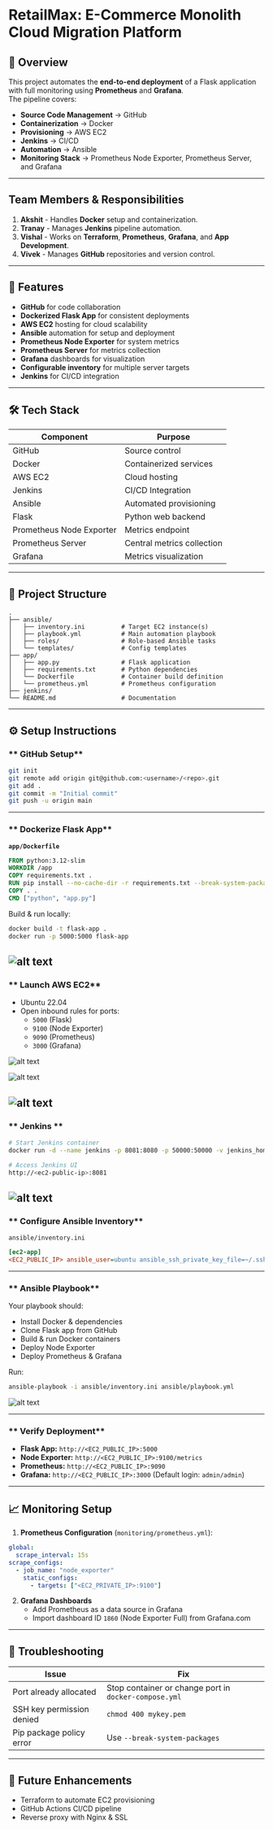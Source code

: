 ﻿# RetailMax: E-Commerce Monolith Cloud Migration Platform

## **📌 Overview**
This project automates the **end-to-end deployment** of a Flask application with full monitoring using **Prometheus** and **Grafana**.  
The pipeline covers:
- **Source Code Management** → GitHub  
- **Containerization** → Docker  
- **Provisioning** → AWS EC2 
- **Jenkins** → CI/CD  
- **Automation** → Ansible  
- **Monitoring Stack** → Prometheus Node Exporter, Prometheus Server, and Grafana

---

## Team Members & Responsibilities
1. **Akshit** - Handles **Docker** setup and containerization.
2. **Tranay** - Manages **Jenkins** pipeline automation.
3. **Vishal** - Works on **Terraform**, **Prometheus**, **Grafana**, and **App Development**.
4. **Vivek** - Manages **GitHub** repositories and version control.

---

## **🚀 Features**
- **GitHub** for code collaboration  
- **Dockerized Flask App** for consistent deployments  
- **AWS EC2** hosting for cloud scalability  
- **Ansible** automation for setup and deployment  
- **Prometheus Node Exporter** for system metrics  
- **Prometheus Server** for metrics collection  
- **Grafana** dashboards for visualization  
- **Configurable inventory** for multiple server targets 
- **Jenkins** for CI/CD integration 

---

## **🛠️ Tech Stack**
| Component | Purpose |
|-----------|---------|
| GitHub | Source control |
| Docker | Containerized services |
| AWS EC2 | Cloud hosting |
| Jenkins | CI/CD Integration |
| Ansible | Automated provisioning |
| Flask | Python web backend |
| Prometheus Node Exporter | Metrics endpoint |
| Prometheus Server | Central metrics collection |
| Grafana | Metrics visualization |

---

## **📂 Project Structure**
```
.
├── ansible/
│   ├── inventory.ini          # Target EC2 instance(s)
│   ├── playbook.yml           # Main automation playbook
│   ├── roles/                 # Role-based Ansible tasks
│   └── templates/             # Config templates
├── app/
│   ├── app.py                 # Flask application
│   ├── requirements.txt       # Python dependencies
│   └── Dockerfile             # Container build definition
│   └── prometheus.yml         # Prometheus configuration
├── jenkins/
└── README.md                  # Documentation
```

---

## **⚙️ Setup Instructions**

### ** GitHub Setup**
```bash
git init
git remote add origin git@github.com:<username>/<repo>.git
git add .
git commit -m "Initial commit"
git push -u origin main
```

---

### ** Dockerize Flask App**
**`app/Dockerfile`**
```dockerfile
FROM python:3.12-slim
WORKDIR /app
COPY requirements.txt .
RUN pip install --no-cache-dir -r requirements.txt --break-system-packages
COPY . .
CMD ["python", "app.py"]
```

Build & run locally:
```bash
docker build -t flask-app .
docker run -p 5000:5000 flask-app
```
![alt text](<screenshots/Screenshot 2025-08-09 110553.png>)
---

### ** Launch AWS EC2**
- Ubuntu 22.04
- Open inbound rules for ports:
  - `5000` (Flask)
  - `9100` (Node Exporter)
  - `9090` (Prometheus)
  - `3000` (Grafana)

![alt text](<screenshots/Screenshot 2025-08-09 132654.png>)

![alt text](<screenshots/Screenshot 2025-08-09 132643.png>)

![alt text](<screenshots/Screenshot 2025-08-09 220139.png>)
---

### ** Jenkins **
```bash
# Start Jenkins container
docker run -d --name jenkins -p 8081:8080 -p 50000:50000 -v jenkins_home:/var/jenkins_home jenkins/jenkins:lts

# Access Jenkins UI
http://<ec2-public-ip>:8081
```
![alt text](screenshots/jenkins.jpg)
---

### ** Configure Ansible Inventory**
`ansible/inventory.ini`
```ini
[ec2-app]
<EC2_PUBLIC_IP> ansible_user=ubuntu ansible_ssh_private_key_file=~/.ssh/mykey.pem
```

---

### ** Ansible Playbook**
Your playbook should:
- Install Docker & dependencies
- Clone Flask app from GitHub
- Build & run Docker containers
- Deploy Node Exporter
- Deploy Prometheus & Grafana

Run:
```bash
ansible-playbook -i ansible/inventory.ini ansible/playbook.yml
```
![alt text](<screenshots/Screenshot 2025-08-10 190123.png>)

---

### ** Verify Deployment**
- **Flask App:** `http://<EC2_PUBLIC_IP>:5000`
- **Node Exporter:** `http://<EC2_PUBLIC_IP>:9100/metrics`
- **Prometheus:** `http://<EC2_PUBLIC_IP>:9090`
- **Grafana:** `http://<EC2_PUBLIC_IP>:3000` (Default login: `admin/admin`)

---

## **📈 Monitoring Setup**
1. **Prometheus Configuration** (`monitoring/prometheus.yml`):
```yaml
global:
  scrape_interval: 15s
scrape_configs:
  - job_name: "node_exporter"
    static_configs:
      - targets: ["<EC2_PRIVATE_IP>:9100"]
```
2. **Grafana Dashboards**  
   - Add Prometheus as a data source in Grafana  
   - Import dashboard ID `1860` (Node Exporter Full) from Grafana.com

---

## **🐛 Troubleshooting**
| Issue | Fix |
|-------|-----|
| Port already allocated | Stop container or change port in `docker-compose.yml` |
| SSH key permission denied | `chmod 400 mykey.pem` |
| Pip package policy error | Use `--break-system-packages` |

---

## **🔮 Future Enhancements**
- Terraform to automate EC2 provisioning
- GitHub Actions CI/CD pipeline
- Reverse proxy with Nginx & SSL

